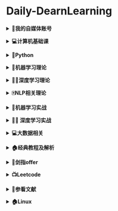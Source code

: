# **Daily-DearnLearning**

<b><details><summary>🌲我的自媒体账号</summary></b>

- 知乎/b站/公众号：再考研我是狗

</details>

<b><details><summary>💻计算机基础课</summary></b>

- [**数据结构**](09-BaseClass/Ds)
  - [**01基本概念和算法评价**](09-BaseClass/Ds/01基本概念和算法评价.md)
  - [**02线性表**](09-BaseClass/Ds/02线性表.md)
  - [**03栈和队列**](09-BaseClass/Ds/03栈和队列.md)
  - [**04树和二叉树**](09-BaseClass/Ds/04树和二叉树.md)
  - [**05图**](09-BaseClass/Ds/05图.md)
  - [**06查找**](09-BaseClass/Ds/06查找.md)
  - [**07排序**](09-BaseClass/Ds/07排序.md)


- [**操作系统**](09-BaseClass/Os)
  - [**01操作系统的基本概念**](09-BaseClass/Os/01操作系统的基本概念.md)
  - [**02操作系统的发展和分类**](09-BaseClass/Os/02操作系统的发展和分类.md)
  - [**03操作系统的运行环境**](09-BaseClass/Os/03操作系统的运行环境.md)
  - [**04进程和线程**](09-BaseClass/Os/04进程与线程.md)
  - [**05处理机调度**](09-BaseClass/Os/05处理机调度.md)
  - [**06进程同步**](09-BaseClass/Os/06进程同步.md)
  - [**07死锁**](09-BaseClass/Os/07死锁.md)
  - [**08内容管理概念**](09-BaseClass/Os/08内容管理概念.md)
  - [**09虚拟内存管理**](09-BaseClass/Os/09虚拟内存管理.md)
  - [**10文件系统基础**](09-BaseClass/Os/05处理机调度.md)

- [**计算机网络**](09-BaseClass/Cn)
  - [**01计算机网络概述**](09-BaseClass/Cn/01计算机网络概述.md)
  - [**02计算机网络结构体系**](09-BaseClass/Cn/02计算机网络结构体系.md)
  - [**03通信基础**](09-BaseClass/Cn/03通信基础.md)
  - [**04奈氏准则和香农定理**](09-BaseClass/Cn/04奈氏准则和香农定理.md)
  - [**05传输介质**](09-BaseClass/Cn/05传输介质.md)
  - [**06物理层设备**](09-BaseClass/Cn/06物理层设备.md)
  - [**07数据链路层的功能**](09-BaseClass/Cn/07数据链路层的功能.md)
</details>

<b><details><summary>🐍Python</summary></b>
- 内容来源：廖雪峰的官方教程/菜鸟教程/CSDN/github/《流畅的Python》
- [**Day01**](01-Python/Day01.md)
	- hello world
	- 变量(命名/变量赋值/多个变量赋值)
	- 字符串(修改字符串大小写/拼接字符串/制表符和换行符/删除空白/编码问题/格式化问题/索引)
	- 数字和运算符(加减乘除/乘方/取模/取整数/比较运算符/位运算符/逻辑运算符)
- [**Day02**](01-Python/Day02.md)
  - 列表(访问列表中的值/修改/删除/添加元素/列表中的常用操作/常用函数)
  - 元组(定义元组/访问/修改/删除元组)
- [**Day03**](01-Python/Day03.md)
  - 字典(字典的定义/访问某个关键值对应的值/添加新的键值对/修改字典/删除字典元素/遍历键值对/遍历字典中所有的键/遍历字典中所有的值/列表中有字典/字典中有列表/字典中有字典)
  - set(建立一个set/重复元素过滤/添加元素/删除元素)
- [**Day04**](01-Python/Day04.md)
  - if
  - 循环(for循环的基本用法/while循环的基本用法/break/continue)
- [**Day05**](01-Python/Day05.md)
  - 调用函数(单参数函数/多参数函数/类型转换函数/函数名是指向一个函数的引用对象)
  - 定义函数(定义函数结构/空函数/参数检查/多个返回值)
  - 函数的参数(位置函数/默认参数/可变参数/关键字参数/命名关键字参数)
  - 参数的组合
- [**Day06**](01-Python/Day06.md)
  - 迭代(collections/enumerate)
  - 列表生成式
  - 生成器(简单写法/next/yield)
  - 迭代器(Iterable/Iterator)
- [**Day07**](01-Python/Day07.md)
  - 高阶函数(map/reduce/filter/sorted)
  - 返回函数(函数作为返回值/闭包)
  - 匿名函数
  - 装饰器

- [**Day08**](01-Python/Day08.md)
  - 类和实例(基本定义/创建实例/绑定属性/\__init__/数据封装)
  - 限制访问
  - 继承和多态(继承/子类的特性/理解多态)
  - 实例属性和类属性

- [**Day09**](01-Python/Day09.md)
  - 使用\__slots__
  - @property
  - 多重继承
  - 定制类(\__str__/\__iter__/\__getitem__/\__getattr__/\__call__)
  - 枚举类

- [**Day10**](01-Python/Day10.md)
  - 错误处理(try/except/finally/调用栈/记录错误/抛出错误)
  - 调试(print/assert/logging/pdb)
  - 文档测试
  - 单元测试

- [**Day11**](01-Python/Day11.md)
  - 文件读写(读文件/字符编写/写文件)
  - StringIO和BytesIO
  - 操作文件和目录
  - 序列化

- [**Day12**](01-Python/Day12.md)
  - 多进程(多进程的定义/multiprocessing/subprocess/子进程输入/进程间通信)
  - 多线程(threading/Lock/threading.lock)
  - ThreadLocal

- [**Day13**](01-Python/Day13.md)
  - datetime(获得当前日期和时间/获得指定日期和时间/timestamp/str转换为datetime/本地时间和UTC时间/时区转换)
  - collections(namedtuple/deque/defaultdict/OrderedDict/ChainMap/counter)
  - struct

- [**Day14**](01-Python/Day14.md)
  - 协程
  - asyncio
  - async/await
  - aiohttp
</details>

<b><details><summary>🤖️机器学习理论</summary></b>

- [**逻辑回归**](02-Machine-Learning/逻辑回归.md)
- [**EM算法**](02-Machine-Learning/EM算法.md)
- [**集成学习**](02-Machine-Learning/集成学习入门.md)
- [**随机森林和GBDT**](02-Machine-Learning/随机森林和GBDT.md)
- [**ID3/C4.5**](02-Machine-Learning/ID3和C4.5算法.md)
- [**K-means**](02-Machine-Learning/K-means.md)
- [**K最近邻**](02-Machine-Learning/K最近邻.md)
- [**贝叶斯**](https://mp.weixin.qq.com/s/jfQNQ0mMe7a-k3IQNL_YAg)
- [**xgboost/lightGBM**](02-Machine-Learning/XgBoost和LightGBM.md)
- [**cross validatation**](02-Machine-Learning\StatQuest\Cross_Validataion.md)
- [**Gradient Boosting**](https://mp.weixin.qq.com/s/0OiVlKOhaXUgHF9SlbHgpA)
- [**Boosting Tree**](https://mp.weixin.qq.com/s/Cdi0CcWDLgS6Kk7Kx71Vaw)
- [**回归树**](https://mp.weixin.qq.com/s/XiTH-8FY5Aw-p_1Ifhx4oQ)
- [**XgBoost**](https://mp.weixin.qq.com/s/HDEKnIufbW8xQcOgHaXlZw)
- [**GBDT分类**](https://mp.weixin.qq.com/s/-UmOhpktgRaOF7tT2-5nsQ)
- [**GBDT回归**](https://mp.weixin.qq.com/s/zPGcY41HNeebg9Si-vt3rg)
- [**LightGBM**](https://mp.weixin.qq.com/s/zejkifZnYXAfgTRrkMaEww)
- [**CatBoost**](https://mp.weixin.qq.com/s/xloTLr5NJBgBspMQtxPoFA)

</details>

<b><details><summary>🏊‍♀️深度学习理论</summary></b>

- [**Word2Vec**](https://mp.weixin.qq.com/s/zDneR1BU6xvt8cndEF4_Xw)
- [**BatchNorm**](https://mp.weixin.qq.com/s/o_Gwa11BauT60U7S1--3fQ)
- [**梯度爆炸和消失**](https://mp.weixin.qq.com/s/6xHC5woJND14bozsBNaaXQ)
- [**Dropout**](https://mp.weixin.qq.com/s/3nKXlu3jy-0sNgAHxaxGmQ)
- [**CNN**](https://mp.weixin.qq.com/s/1om-0pg9uKU05yjfPA9fUg)
- [**RNN**](https://mp.weixin.qq.com/s/IPyI2Ee6Kzyv3wFAUN7NOQ)
- [**LSTM**](https://mp.weixin.qq.com/s/0Q0aK4xmyKkZ0fMUIhc3Sg)
- [**Attention**](https://mp.weixin.qq.com/s/3911D_FkTWrtKwBo30vENg)
- [**词向量/ELMo**](https://mp.weixin.qq.com/s/i7EJSNzDsNNbK2YA_YNu8g)
- [**seft-Attention/Transformer**](https://mp.weixin.qq.com/s/lUqpCae3TPkZlgT7gUatpg)
- [**Transformer/BERT**](https://mp.weixin.qq.com/s/kI_k_plZbRzmdeXxt2_2WA)
- [**BERT/ALBERT**](https://mp.weixin.qq.com/s/K1ILbaKr-WUzDAgqdYmLsQ)
- [**XLNet**](https://mp.weixin.qq.com/s/wlV8UbOUYSmc-AdaGfQQMQ)

</details>

<b><details><summary>🀄️NLP相关理论</summary></b>

- [**Word2Vec**](https://mp.weixin.qq.com/s/zDneR1BU6xvt8cndEF4_Xw)
- [**LSTM**](https://mp.weixin.qq.com/s/0Q0aK4xmyKkZ0fMUIhc3Sg)
- [**词向量/ELMo**](https://mp.weixin.qq.com/s/i7EJSNzDsNNbK2YA_YNu8g)
- [**BERT/ALBERT**](https://mp.weixin.qq.com/s/K1ILbaKr-WUzDAgqdYmLsQ)
- [**XLNet**](https://mp.weixin.qq.com/s/wlV8UbOUYSmc-AdaGfQQMQ)

</details>

<b><details><summary>🤖️机器学习实战</summary></b>

- **numpy**
  - [**Day01**](05-Machine-Learning-Code/数据分析工具/Day01.md)
    - array/dtype/zeros/ones/empty
    - Astype/数组和标量
  - 索引和切片/布尔型索引
  - [**Day02**](05-Machine-Learning-Code/数据分析工具/Day02.md)
    - 花式索引/数组转置和轴对换
    - 元素数组函数
    - 数组进行数据处理
    - 将条件逻辑表述为数组运算
  - [**Day03**](05-Machine-Learning-Code/数据分析工具/Day03.md)
    - 排序/保存问题/存取文本文件
    - 线性代数/随机数生成
  
- **pandas**
  - [**加载数据**](05-Machine-Learning-Code/数据分析工具/Pandas/1_Loading.ipynb)
    - read_csv/info/set_option
    - Head/tail
  - [**行列选择**](05-Machine-Learning-Code/数据分析工具/Pandas/2_Select_row_and_columns.ipynb)
  - df.columns/df.iloc/df.loc
    - df.value_counts
  - [**索引**](05-Machine-Learning-Code/数据分析工具/Pandas/3_Set_reset_use_indexes.ipynb)
    - df.set_index/df.reset_index
    - Df.sort_index/ascending
    - 
  - [**过滤器**](05-Machine-Learning-Code/数据分析工具/Pandas/4_Filtering.ipynb)
    - df[filt]/df.isin
    - Str.contain/
  - [**更新行列**](05-Machine-Learning-Code/数据分析工具/Pandas/5_update_rows_columns.ipynb)
  - [**添加行列**](05-Machine-Learning-Code/数据分析工具/Pandas/6_Add_Remove_Rows.ipynb)
  - [**数据排序**](05-Machine-Learning-Code/数据分析工具/Pandas/7_sort_data.ipynb)
  - [**数据聚合**](05-Machine-Learning-Code/数据分析工具/Pandas/8_Grouping_Aggregating.ipynb)
  - [**清洗数据**](05-Machine-Learning-Code/数据分析工具/Pandas/9_Cleaning_Data.ipynb)
  - [**时间数据**](05-Machine-Learning-Code/数据分析工具/Pandas/10_WorkingWithDatesAndTimeSertesData.ipynb)
  
- **matplotlib**
  
  - [**直线图**](05-Machine-Learning-Code/数据分析工具/Matplotlib/1_creating_and_customizing_plots.ipynb)
  - [**bar图**](05-Machine-Learning-Code/数据分析工具/Matplotlib/2_Bar_charts.ipynb)
  - [**饼状图**](05-Machine-Learning-Code/数据分析工具/Matplotlib/3_Pie.ipynb)
  - [**stack图**](05-Machine-Learning-Code/数据分析工具/Matplotlib/4_stack.ipynb)
  - [**直线填充**](05-Machine-Learning-Code/数据分析工具/Matplotlib/5_Line_Filling_Area.ipynb)
  - [**hist图**](05-Machine-Learning-Code/数据分析工具/Matplotlib/6_histograms.ipynb)
  - [**点状图**](05-Machine-Learning-Code/数据分析工具/Matplotlib/7_Scatter.ipynb)
  - [**时序图**](05-Machine-Learning-Code/数据分析工具/Matplotlib/8_Time_Series_Data.ipynb)
  - [**子图**](05-Machine-Learning-Code/数据分析工具/Matplotlib/10_subplot.ipynb)
  
  </details>

<b><details><summary>🏊‍♀️ 深度学习实战</summary></b>

- **tensorflow**
  - [**helloword**](06-Deep-Learning-Code/Tensorflow/Helloworld.md)
  - [**Basic**](06-Deep-Learning-Code/Tensorflow/Basic.md)
  - [**linear_regression**](06-Deep-Learning-Code/Tensorflow/linear_regression.md)
  - [**logistic_regression**](06-Deep-Learning-Code/Tensorflow/logistic_regression.md)
  - [**world2vec**](006-Deep-Learning-Code/Tensorflow/world2vec.md)
  - [**基本图像分类**](06-Deep-Learning-Code/Tensorflow/基本图像分类.ipynb)
  - [**TFHub文本分类**](06-Deep-Learning-Code/Tensorflow/TFHub文本分类.ipynb)
- **pytorch**
  - [**start**](06-Deep-Learning-Code/pytorch/gettingstart.md)
  - [**autograd**](06-Deep-Learning-Code/pytorch/atuograd.ipynb)
  - [**NeuralNetworks**](06-Deep-Learning-Code/pytorch/NeuralNetworks.ipynb)
</details>

<b><details><summary>💻大数据相关</summary></b>

- Hadoop
  - [**介绍**](12-BigData/Hadoop/1_介绍.md)
  - [**集群搭建01**](12-BigData/Hadoop/2_集群搭建01.md)
  - [**集群搭建02**](12-BigData/Hadoop/3_集群搭建02.md)
  - [**集群搭建03**](12-BigData/Hadoop/4_集群搭建03.md)
  - [**HDFS01**](12-BigData/Hadoop/5_HDFS01.md)
  - [**HDFS02**](12-BigData/Hadoop/6_HDFS02.md)
- Hive

</details>

<b><details><summary>🏠经典教程及解析</summary></b>

- **CS230:深度学习**
  - [**YouTube链接**](https://www.youtube.com/watch?v=PySo_6S4ZAg&list=PLoROMvodv4rOABXSygHTsbvUz4G_YQhOb)
  - [**Bilibili链接**](https://www.bilibili.com/video/av59184396/)
  - [**相关课件**](http://cs230.stanford.edu/)

</details>

<b><details><summary>📄剑指offer</summary></b>

-  [**Day01:二维数组中的查找**](10-offer/day01.md)
-  [**Day02:字符串替代**](10-offer/day02.md)
-  [**Day03**](10-offer/day03.md)
-  [**Day04**](10-offer/day04.md)
-  [**Day05**](10-offer/day05.md)
-  [**Day06**](10-offer/day06.md)
-  [**Day07**](10-offer/day07.md)
-  [**Day08**](10-offer/day08.md)
-  [**Day09**](10-offer/day09.md)
-  [**Day10**](10-offer/day10.md)
-  [**Day11**](10-offer/day11.md)
-  [**Day12**](10-offer/day12.md)
-  [**Day13**](10-offer/day13.md)
-  [**Day14**](10-offer/day14.md)
-  [**Day15**](10-offer/day15.md)

</details>

<b><details><summary>📺Leetcode</summary></b>

- 更新中

</details>

<b><details><summary>📖参看文献</summary></b>

- **参考书籍**
	- [**Python编程从入门到实践**](https://item.jd.com/11993134.html)


- **参考网站**
	- [**廖雪峰的Python教程**](https://www.liaoxuefeng.com/wiki/1016959663602400)

</details>

<b><details><summary>🏠Linux</summary></b>

- [**Day01**](15-Linux/day01.md)
- [**Day02**](15-Linux/day02.md)
- [**Day03**](15-Linux/day03.md)

</details>
